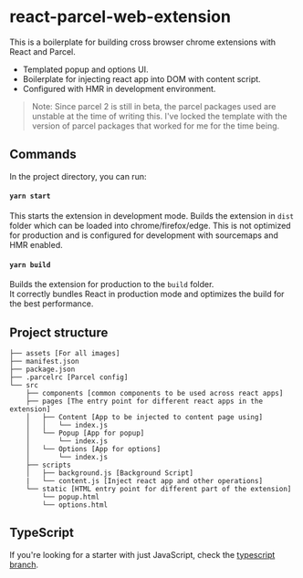 # react-parcel-web-extension
This is a boilerplate for building cross browser chrome extensions with React and Parcel. 

- Templated popup and options UI.
- Boilerplate for injecting react app into DOM with content script.
- Configured with HMR in development environment.

> Note: Since parcel 2 is still in beta, the parcel packages used are unstable at the time of writing this. 
> I've locked the template with the version of parcel packages that worked for me for the time being.

## Commands

In the project directory, you can run:

#### `yarn start`
This starts the extension in development mode. Builds the extension in `dist` folder which can be loaded into chrome/firefox/edge.
This is not optimized for production and is configured for development with sourcemaps and HMR enabled.

#### `yarn build`
Builds the extension for production to the `build` folder.<br /> It correctly bundles
React in production mode and optimizes the build for the best performance.


## Project structure

```
├── assets [For all images]
├── manifest.json
├── package.json
├── .parcelrc [Parcel config]
└── src
    ├── components [common components to be used across react apps]
    ├── pages [The entry point for different react apps in the extension]
    │   ├── Content [App to be injected to content page using]
    │   │   └── index.js
    │   └── Popup [App for popup]
    │       └── index.js
    │   └── Options [App for options]
    │       └── index.js
    ├── scripts
    │   ├── background.js [Background Script]
    |   └── content.js [Inject react app and other operations]
    └── static [HTML entry point for different part of the extension]
        └── popup.html
        └── options.html
```

## TypeScript
If you're looking for a starter with just JavaScript, check the [typescript branch](https://github.com/sumdook/react-parcel-web-extension/tree/typescript).